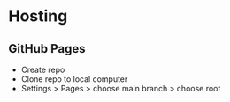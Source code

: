 # Hosting

## GitHub Pages

- Create repo
- Clone repo to local computer
- Settings > Pages > choose main branch > choose root